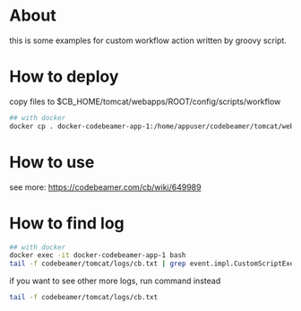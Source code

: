 # About

this is some examples for custom workflow action written by groovy script.

# How to deploy

copy files to $CB_HOME/tomcat/webapps/ROOT/config/scripts/workflow

```bash
## with docker
docker cp . docker-codebeamer-app-1:/home/appuser/codebeamer/tomcat/webapps/ROOT/config/scripts/workflow
```

# How to use

see more: https://codebeamer.com/cb/wiki/649989

# How to find log

```bash
## with docker
docker exec -it docker-codebeamer-app-1 bash
tail -f codebeamer/tomcat/logs/cb.txt | grep event.impl.CustomScriptExecutor
```
if you want to see other more logs, run command instead

```bash
tail -f codebeamer/tomcat/logs/cb.txt
```